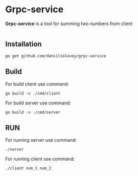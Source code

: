 # Grpc-service

**Grpc-service** is a tool for summing two numbers from client

<img alt="" src="https://i.imgur.com/SUHVOlC.gif"/>

## Installation

```
go get github.com/daniilsolovey/grpc-service
```

## Build
For build client use command:

```
go build -v ./cmd/client
```
For build server use command:

```
go build -v ./cmd/server
```

## RUN


For running server use command:

```
./server
```

For running client use command:

```
./client num_1 num_2
```


